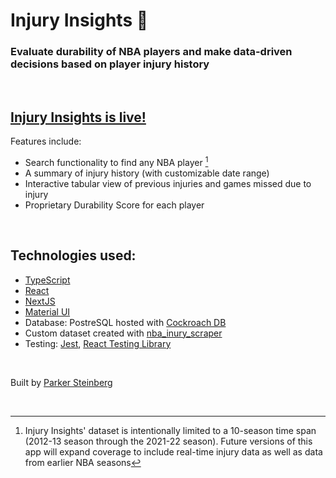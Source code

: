 # Injury Insights 🏀

### Evaluate durability of NBA players and make data-driven decisions based on player injury history

<br>

## [Injury Insights is live!](https://injury-insights.vercel.app/)

Features include:

- Search functionality to find any NBA player [^1]
- A summary of injury history (with customizable date range)
- Interactive tabular view of previous injuries and games missed due to injury
- Proprietary Durability Score for each player

<br>

## Technologies used:

- [TypeScript](https://www.typescriptlang.org/)
- [React](https://reactjs.org/)
- [NextJS](https://nextjs.org/)
- [Material UI](https://mui.com/)
- Database: PostreSQL hosted with [Cockroach DB](https://www.cockroachlabs.com/)
- Custom dataset created with [nba_inury_scraper](https://github.com/parkersteinberg/nba-injury-scraper)
- Testing: [Jest](https://jestjs.io/), [React Testing Library](https://testing-library.com/docs/react-testing-library/intro/)


<br>

Built by [Parker Steinberg](https://github.com/parkersteinberg)

<br>

[^1]: Injury Insights' dataset is intentionally limited to a 10-season time span (2012-13 season through the 2021-22 season). Future versions of this app will expand coverage to include real-time injury data as well as data from earlier NBA seasons
